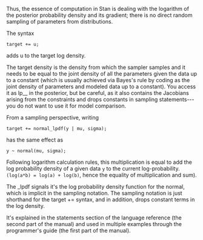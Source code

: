 
<!-- https://stackoverflow.com/questions/40289457/stan-using-target-syntax -->
Thus, the essence of computation in Stan is dealing with the logarithm of the posterior probability density and its gradient; there is no direct random sampling of parameters from distributions.

The syntax

`target += u;`

adds u to the target log density.

The target density is the density from which the sampler samples and it needs to be equal to the joint density of all the parameters given the data up to a constant (which is usually achieved via Bayes's rule by coding as the joint density of parameters and modeled data up to a constant). You access it as lp__ in the posterior, but be careful, as it also contains the Jacobians arising from the constraints and drops constants in sampling statements---you do not want to use it for model comparison.

From a sampling perspective, writing

`target += normal_lpdf(y | mu, sigma);`

has the same effect as

`y ~ normal(mu, sigma);`

Following logarithm calculation rules, this multiplication is equal to add the log probability density of a given data `y` to the current log-probability. `(log(a*b) = log(a) + log(b)`, hence the equality of multiplication and sum).

The _lpdf signals it's the log probability density function for the normal, which is implicit in the sampling notation. The sampling notation is just shorthand for the target += syntax, and in addition, drops constant terms in the log density.

It's explained in the statements section of the language reference (the second part of the manual) and used in multiple examples through the programmer's guide (the first part of the manual).
